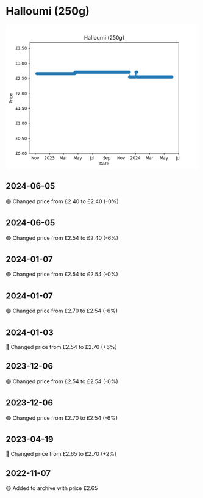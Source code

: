 # Halloumi (250g)
![](charts/product-65186011.png)
## 2024-06-05
🟢 Changed price from £2.40 to £2.40 (-0%)
## 2024-06-05
🟢 Changed price from £2.54 to £2.40 (-6%)
## 2024-01-07
🟢 Changed price from £2.54 to £2.54 (-0%)
## 2024-01-07
🟢 Changed price from £2.70 to £2.54 (-6%)
## 2024-01-03
🔴 Changed price from £2.54 to £2.70 (+6%)
## 2023-12-06
🟢 Changed price from £2.54 to £2.54 (-0%)
## 2023-12-06
🟢 Changed price from £2.70 to £2.54 (-6%)
## 2023-04-19
🔴 Changed price from £2.65 to £2.70 (+2%)
## 2022-11-07
🟡 Added to archive with price £2.65